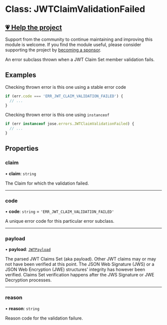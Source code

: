 # Class: JWTClaimValidationFailed

## [💗 Help the project](https://github.com/sponsors/panva)

Support from the community to continue maintaining and improving this module is welcome. If you find the module useful, please consider supporting the project by [becoming a sponsor](https://github.com/sponsors/panva).

An error subclass thrown when a JWT Claim Set member validation fails.

## Examples

Checking thrown error is this one using a stable error code

```js
if (err.code === 'ERR_JWT_CLAIM_VALIDATION_FAILED') {
  // ...
}
```

Checking thrown error is this one using `instanceof`

```js
if (err instanceof jose.errors.JWTClaimValidationFailed) {
  // ...
}
```

## Properties

### claim

• **claim**: `string`

The Claim for which the validation failed.

***

### code

• **code**: `string` = `'ERR_JWT_CLAIM_VALIDATION_FAILED'`

A unique error code for this particular error subclass.

***

### payload

• **payload**: [`JWTPayload`](../../../types/interfaces/JWTPayload.md)

The parsed JWT Claims Set (aka payload). Other JWT claims may or may not have been verified at
this point. The JSON Web Signature (JWS) or a JSON Web Encryption (JWE) structures' integrity
has however been verified. Claims Set verification happens after the JWS Signature or JWE
Decryption processes.

***

### reason

• **reason**: `string`

Reason code for the validation failure.
